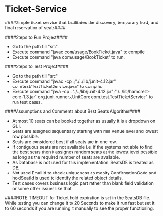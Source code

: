 # Ticket-Service
####Simple ticket service that facilitates the discovery, temporary hold, and final reservation of seats####

####Steps to Run Project####
  * Go to the path till "src".
  * Execute command "javac com/usage/BookTicket.java" to compile.
  * Execute command "java com/usage/BookTicket" to run.

####Steps to Test Project####
  * Go to the path till "src"
  * Execute command "javac -cp .;"./../lib/junit-4.12.jar" com/test/TestTicketService.java" to compile.
  * Execute command "java -cp .;"./../lib/junit-4.12.jar";"./../lib/hamcrest-core-1.3.jar" org.junit.runner.JUnitCore com.test.TestTicketService" to run test cases.

####Assumptions and Comments about Best Seats Algorithm####
  * At most 10 seats can be booked together as usually it is a dropdown on GUI.
  * Seats are assigned sequentially starting with min Venue level and lowest row possible.
  * Seats are considered best if all seats are in one row.
  * If contiguous seats are not available i.e. if the systems not able to find the best seats then it assignes random seats at the 
    lowest level possible as long as the required number of seats are available.
  * As Database is not used for this implementation, SeatsDB is treated as DB.
  * Not used EmailId to check uniqueness as moslty ConfirmationCode and holdSeatId is used to identify the related object details.
  * Test cases covers business logic part rather than blank field validation or some other issues like that.

####NOTE 
TIMEOUT for Ticket hold expiration is set in the SeatsDB file. While testing you can change it to 20 Seconds to make it run fast  but set it to 60 seconds if you are running it manually to see the proper functioning.

